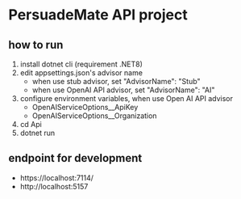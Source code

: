 # PersuadeMate API project

## how to run

1. install dotnet cli (requirement .NET8)
2. edit appsettings.json's advisor name
   - when use stub advisor, set "AdvisorName": "Stub"
   - when use OpenAI API advisor, set "AdvisorName": "AI"
3. configure environment variables, when use Open AI API advisor
   - OpenAIServiceOptions__ApiKey
   - OpenAIServiceOptions__Organization
4. cd Api
5. dotnet run

## endpoint for development

- https://localhost:7114/
- http://localhost:5157

